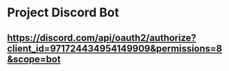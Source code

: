 # Project Discord Bot
## https://discord.com/api/oauth2/authorize?client_id=971724434954149909&permissions=8&scope=bot